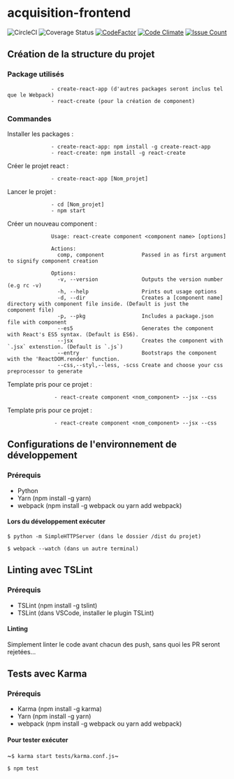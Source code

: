 # acquisition-frontend

![CircleCI](https://circleci.com/gh/TSAP-Laval/acquisition-frontend.svg?style=svg)
![Coverage Status](https://coveralls.io/repos/github/TSAP-Laval/acquisition-frontend/badge.svg)
[![CodeFactor](https://www.codefactor.io/repository/github/tsap-laval/acquisition-frontend/badge)](https://www.codefactor.io/repository/github/tsap-laval/acquisition-frontend)
[![Code Climate](https://codeclimate.com/repos/58e830530ea2e20296000fa4/badges/9561cadf74b1df060d0c/gpa.svg)](https://codeclimate.com/repos/58e830530ea2e20296000fa4/feed)
[![Issue Count](https://codeclimate.com/repos/58e830530ea2e20296000fa4/badges/9561cadf74b1df060d0c/issue_count.svg)](https://codeclimate.com/repos/58e830530ea2e20296000fa4/feed)

## Création de la structure du projet

### Package utilisés

                  - create-react-app (d'autres packages seront inclus tel que le Webpack)
                  - react-create (pour la création de component)


### Commandes

  Installer les packages :

                  - create-react-app: npm install -g create-react-app
                  - react-create: npm install -g react-create


  Créer le projet react :

                  - create-react-app [Nom_projet]
  Lancer le projet :

                  - cd [Nom_projet]
                  - npm start

  Créer un nouveau component :

                  Usage: react-create component <component name> [options]

                  Actions:
                    comp, component            Passed in as first argument to signify component creation

                  Options:
                    -v, --version              Outputs the version number (e.g rc -v)
                    -h, --help                 Prints out usage options
                    -d, --dir                  Creates a [component name] directory with component file inside. (Default is just the                                                    component file)
                    -p, --pkg                  Includes a package.json file with component
                    --es5                      Generates the component with React's ES5 syntax. (Default is ES6).
                    --jsx                      Creates the component with `.jsx` extenstion. (Default is `.js`)
                    --entry                    Bootstraps the component with the 'ReactDOM.render' function.
                    --css,--styl,--less, -scss Create and choose your css preprocessor to generate

  Template pris pour ce projet :

                   - react-create component <nom_component> --jsx --css


  Template pris pour ce projet :

                   - react-create component <nom_component> --jsx --css


## Configurations de l'environnement de développement

### Prérequis

* Python
* Yarn (npm install -g yarn)
* webpack (npm install -g webpack ou yarn add webpack)

#### Lors du développement exécuter

```shell
$ python -m SimpleHTTPServer (dans le dossier /dist du projet)
```

```shell
$ webpack --watch (dans un autre terminal)
```


## Linting avec TSLint

### Prérequis

* TSLint (npm install -g tslint)
* TSLint (dans VSCode, installer le plugin TSLint)

#### Linting
 
Simplement linter le code avant chacun des push, sans quoi les PR seront rejetées...


## Tests avec Karma

### Prérequis

* Karma (npm install -g karma)
* Yarn (npm install -g yarn)
* webpack (npm install -g webpack ou yarn add webpack)

#### Pour tester exécuter

~```$ karma start tests/karma.conf.js```~

```$ npm test```
